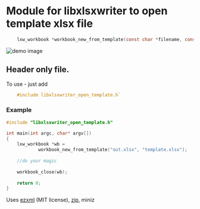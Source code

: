 # Module for libxlsxwriter to open template xlsx file

```c
	lxw_workbook *workbook_new_from_template(const char *filename, const char *template);
```

![demo image](http://libxlsxwriter.github.io/demo.png)

## Header only file. 

To use - just add 
```c 
	#include libxlsxwriter_open_template.h`
```

### Example

```c
#include "libxlsxwriter_open_template.h"

int main(int argc, char* argv[])
{
	lxw_workbook *wb =
			workbook_new_from_template("out.xlsx", "template.xlsx");
	
	//do your magic
	
	workbook_close(wb);
	
	return 0;
}
```

Uses [ezxml](https://github.com/lxfontes/ezxml) (MIT license),
[zip](https://github.com/kuba--/zip), miniz 
